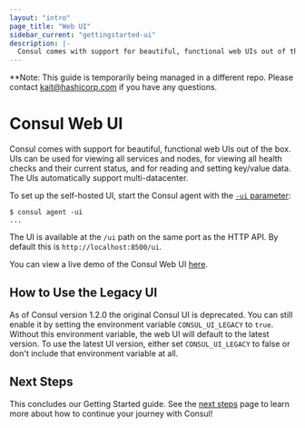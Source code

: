 ```yaml
---
layout: "intro"
page_title: "Web UI"
sidebar_current: "gettingstarted-ui"
description: |-
  Consul comes with support for beautiful, functional web UIs out of the box. UIs can be used for viewing all services and nodes, for viewing all health checks and their current status, and for reading and setting key/value data. The UIs automatically supports multi-datacenter.
---
```


**Note: This guide is temporarily being managed in a different repo. Please contact kait@hashicorp.com if you have any
 questions.

# Consul Web UI

Consul comes with support for beautiful, functional web UIs out of the
box. UIs can be used for viewing all services and nodes, for viewing
all health checks and their current status, and for reading and setting
key/value data. The UIs automatically support multi-datacenter.

To set up the self-hosted UI, start the Consul agent with the
[`-ui` parameter](/docs/agent/options.html#_ui):

```text
$ consul agent -ui
...
```

The UI is available at the `/ui` path on the same port as the HTTP API.
By default this is `http://localhost:8500/ui`.

You can view a live demo of the Consul Web UI
[here](http://demo.consul.io).

## How to Use the Legacy UI

As of Consul version 1.2.0 the original Consul UI is deprecated. You can
still enable it by setting the environment variable `CONSUL_UI_LEGACY` to `true`.
Without this environment variable, the web UI will default to the latest version.
To use the latest UI version, either set `CONSUL_UI_LEGACY` to false or don't 
include that environment variable at all.

## Next Steps

This concludes our Getting Started guide. See the
[next steps](next-steps.html) page to learn more about how to continue
your journey with Consul!
